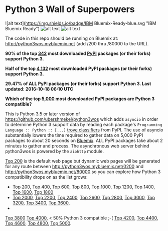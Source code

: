 # Python 3 Wall of Superpowers
![alt text](https://img.shields.io/badge/IBM Bluemix-Ready-blue.svg "IBM Bluemix Ready")
![alt text](https://img.shields.io/badge/Python-3.5_or_later-green.svg "Python 3.5 or later")
![alt text](https://img.shields.io/travis/cclauss/python3wos_asyncio.svg "Travis build status")

The code in this repo should be running on Bluemix at: http://python3wos.mybluemix.net (add /200 thru /80000 to the URL).

__90% of the top [342](http://python3wos.mybluemix.net/342) most downloaded [PyPI](http://pypi.python.org) packages (or their forks) support Python 3.__

__Half of the top [4,132](http://python3wos.mybluemix.net/4132) most downloaded PyPI packages (or their forks) support Python 3.__

__29.47% of ALL PyPI packages (or their forks) support Python 3. Last updated: 2016-10-18 06:10 UTC__

__Which of the top [5,000](http://python3wos.mybluemix.net/5000) most downloaded PyPI packages are Python 3 compatible?__

This is Python 3.5 or later version of https://github.com/ubershmekel/python3wos which adds `asyncio` in order to determine Python 3 support data by reading each package's `Programming Language :: Python :: [...]` [trove classifiers](https://pypi.python.org/pypi?%3Aaction=list_classifiers) from PyPI.  The use of asyncio substantially lowers the time required to gather data on 5,000 PyPI packages to about 20 seconds on [Bluemix](http://www.ibm.com/cloud-computing/bluemix/).  ALL PyPI packages take about 2 minutes to gather and process.  The asynchronous web server behind python3wos is powered by the `aiohttp` module.

[Top 200](http://python3wos.mybluemix.net/) is the default web page but dynamic web pages will be generated for any route between http://python3wos.mybluemix.net/0200 and http://python3wos.mybluemix.net/80000 so you can explore how Python 3 compatibility drops on as the list grows:
* [Top 200](http://python3wos.mybluemix.net/200), 
[Top 400](http://python3wos.mybluemix.net/400), 
[Top 600](http://python3wos.mybluemix.net/600), 
[Top 800](http://python3wos.mybluemix.net/800), 
[Top 1000](http://python3wos.mybluemix.net/1000), 
[Top 1200](http://python3wos.mybluemix.net/1200), 
[Top 1400](http://python3wos.mybluemix.net/1400),
[Top 1600](http://python3wos.mybluemix.net/1600), 
[Top 1800](http://python3wos.mybluemix.net/1800)
* [Top 2000](http://python3wos.mybluemix.net/2000), 
[Top 2200](http://python3wos.mybluemix.net/2200), 
[Top 2400](http://python3wos.mybluemix.net/2400), 
[Top 2600](http://python3wos.mybluemix.net/2600), 
[Top 2800](http://python3wos.mybluemix.net/2800), 
[Top 3000](http://python3wos.mybluemix.net/3000), 
[Top 3200](http://python3wos.mybluemix.net/3200), 
[Top 3400](http://python3wos.mybluemix.net/3400), 
[Top 3600](http://python3wos.mybluemix.net/3600),
*
[Top 3800](http://python3wos.mybluemix.net/3800)
[Top 4000](http://python3wos.mybluemix.net/4000), 
 < 50% Python 3 compatible ;-(  [Top 4200](http://python3wos.mybluemix.net/4200), 
[Top 4400](http://python3wos.mybluemix.net/4400), 
[Top 4600](http://python3wos.mybluemix.net/4600), 
[Top 4800](http://python3wos.mybluemix.net/4800), 
[Top 5000](http://python3wos.mybluemix.net/5000).
